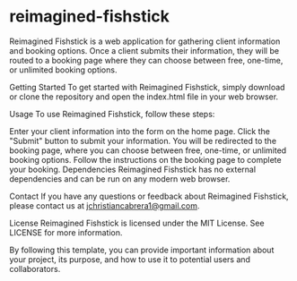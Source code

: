 # reimagined-fishstick
Reimagined Fishstick is a web application for gathering client information and booking options. Once a client submits their information, they will be routed to a booking page where they can choose between free, one-time, or unlimited booking options.

Getting Started
To get started with Reimagined Fishstick, simply download or clone the repository and open the index.html file in your web browser.

Usage
To use Reimagined Fishstick, follow these steps:

Enter your client information into the form on the home page.
Click the "Submit" button to submit your information.
You will be redirected to the booking page, where you can choose between free, one-time, or unlimited booking options.
Follow the instructions on the booking page to complete your booking.
Dependencies
Reimagined Fishstick has no external dependencies and can be run on any modern web browser.

Contact
If you have any questions or feedback about Reimagined Fishstick, please contact us at jchristiancabrera1@gmail.com.

License
Reimagined Fishstick is licensed under the MIT License. See LICENSE for more information.

By following this template, you can provide important information about your project, its purpose, and how to use it to potential users and collaborators.
